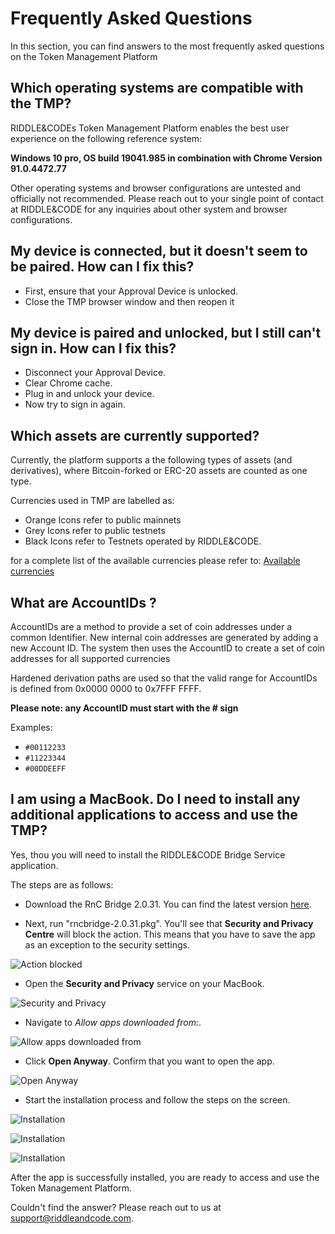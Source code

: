   # Frequently Asked Questions

In this section, you can find answers to the most frequently asked questions on the Token Management Platform

## Which operating systems are compatible with the TMP?

RIDDLE&CODEs Token Management Platform enables the best user experience on the following reference system:

**Windows 10 pro, OS build 19041.985 in combination with Chrome Version 91.0.4472.77**

Other operating systems and browser configurations are untested and officially not recommended. Please reach out to your single point of contact at RIDDLE&CODE for any inquiries about other system and browser configurations.

## My device is connected, but it doesn't seem to be paired. How can I fix this?

* First, ensure that your Approval Device is unlocked.
* Close the TMP browser window and then reopen it

## My device is paired and unlocked, but I still can't sign in. How can I fix this?

* Disconnect your Approval Device.
* Clear Chrome cache.
* Plug in and unlock your device.
* Now try to sign in again.


## Which assets are currently supported?

Currently, the platform supports a the following types of assets (and derivatives), where Bitcoin-forked or ERC-20 assets are counted as one type.

Currencies used in TMP are labelled as:

* Orange Icons refer to public mainnets
* Grey Icons refer to public testnets
* Black Icons refer to Testnets operated by RIDDLE&CODE. 

for a complete list of the available currencies please refer to: [Available currencies](./Product-Documentation.md#available-currencies)


##  What are AccountIDs ?

AccountIDs are a method to provide a set of coin addresses under a common Identifier. 
New internal coin addresses are generated by adding a new Account ID. The system then uses the AccountID to create a set of coin addresses for all supported currencies 

Hardened derivation paths are used so that the valid range for AccountIDs is defined from 0x0000 0000 to 0x7FFF FFFF.

**Please note: any AccountID must start with the # sign** 

Examples: 

* `#00112233`
* `#11223344`
* `#00DDEEFF`

## I am using a MacBook. Do I need to install any additional applications to access and use the TMP?

Yes, thou you will need to install the RIDDLE&CODE Bridge Service application. 

The steps are as follows:

* Download the RnC Bridge 2.0.31. You can find the latest version [here](https://riddlecode.app.box.com/s/ksud48m25jytzhrhcg81hay9c378jp0y).

* Next, run "rncbridge-2.0.31.pkg". You'll see that **Security and Privacy Centre** will block the action. This means that you have to save the app as an exception to the security settings.

![Action blocked](./bridge-images/image6.png)

* Open the **Security and Privacy** service on your MacBook.

![Security and Privacy](./bridge-images/image5.png)

* Navigate to *Allow apps downloaded from:*.

![Allow apps downloaded from](./bridge-images/image8.png)

* Click **Open Anyway**. Confirm that you want to open the app.

![Open Anyway](./bridge-images/image7.png)

* Start the installation process and follow the steps on the screen.

![Installation](./bridge-images/image1.png)


![Installation](./bridge-images/image2.png)

![Installation](./bridge-images/image3.png)

After the app is successfully installed, you are ready to access and use the Token Management Platform.


Couldn't find the answer? Please reach out to us at support@riddleandcode.com.
